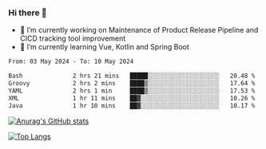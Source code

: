 ### Hi there 👋

- 🔭 I’m currently working on Maintenance of Product Release Pipeline and CICD tracking tool improvement
- 🌱 I’m currently learning Vue, Kotlin and Spring Boot

<!--START_SECTION:waka-->

```txt
From: 03 May 2024 - To: 10 May 2024

Bash              2 hrs 21 mins   █████░░░░░░░░░░░░░░░░░░░░   20.48 %
Groovy            2 hrs 2 mins    ████▒░░░░░░░░░░░░░░░░░░░░   17.64 %
YAML              2 hrs 1 min     ████▒░░░░░░░░░░░░░░░░░░░░   17.53 %
XML               1 hr 11 mins    ██▓░░░░░░░░░░░░░░░░░░░░░░   10.26 %
Java              1 hr 10 mins    ██▓░░░░░░░░░░░░░░░░░░░░░░   10.17 %
```

<!--END_SECTION:waka-->

[![Anurag's GitHub stats](https://github-readme-stats.vercel.app/api?username=yunhao981&show_icons=true&theme=solarized-dark)](https://github.com/anuraghazra/github-readme-stats)

[![Top Langs](https://github-readme-stats.vercel.app/api/top-langs/?username=yunhao981&theme=solarized-dark&layout=compact)](https://github.com/anuraghazra/github-readme-stats)

<!--
**yunhao981/yunhao981** is a ✨ _special_ ✨ repository because its `README.md` (this file) appears on your GitHub profile.

Here are some ideas to get you started:

- 🔭 I’m currently working on Maintenance of Release Pipeline and CICD tracking tool improvement
- 🌱 I’m currently learning Vue, Kotlin and Spring Boot
- 👯 I’m looking to collaborate on ...
- 🤔 I’m looking for help with ...
- 💬 Ask me about ...
- 📫 How to reach me: ...
- 😄 Pronouns: ...
- ⚡ Fun fact: ...
-->


